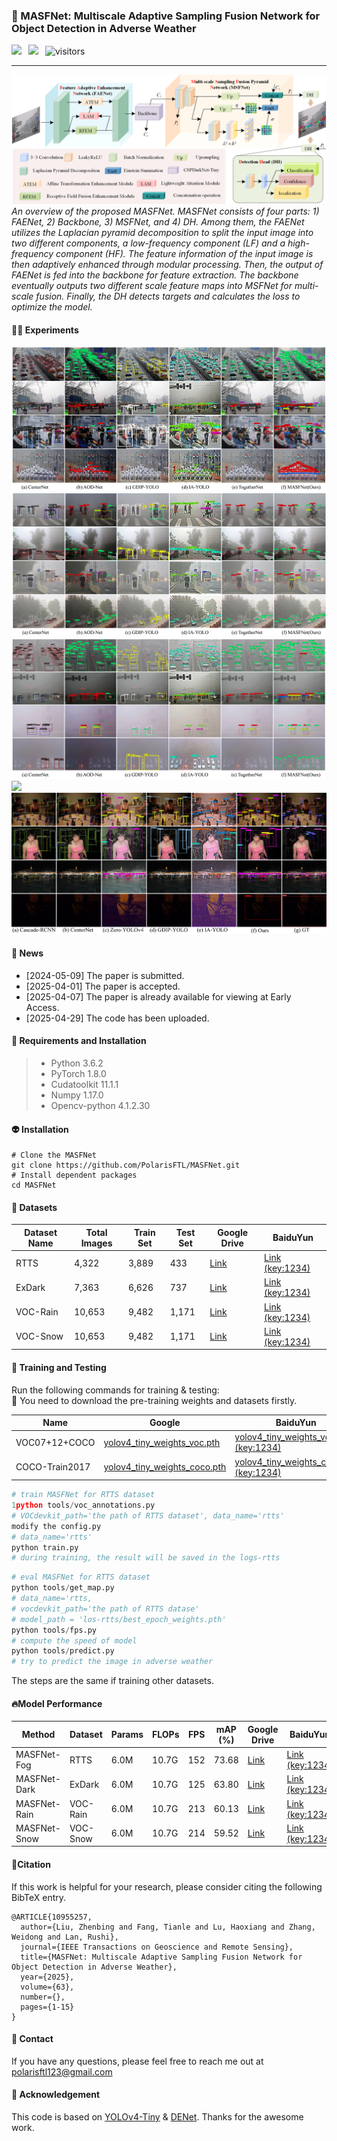 ### 📖 MASFNet: Multiscale Adaptive Sampling Fusion Network for Object Detection in Adverse Weather

<a href="https://ieeexplore.ieee.org/document/10955257" target="_blank"><img src="https://img.shields.io/badge/%F0%9F%93%9A Paper-IEEE-blue"></a>&ensp;
<a href="https://huggingface.co/spaces/PolarisFTL/MASFNet" target="_blank"><img src="https://img.shields.io/badge/%F0%9F%A4%97%20Hugging%20Face-Demos-blue"></a>&ensp;
![visitors](https://visitor-badge.laobi.icu/badge?page_id=PolarisFTL.MASFNet) <br />

---

![network](https://github.com/PolarisFTL/MASFNet/blob/main/figs/network.png)
_An overview of the proposed MASFNet. MASFNet consists of four parts: 1) FAENet, 2) Backbone, 3) MSFNet, and 4) DH. Among them, the FAENet utilizes the Laplacian pyramid decomposition to split the input image into two different components, a low-frequency component (LF) and a high-frequency component (HF). The feature information of the input image is then adaptively enhanced through modular processing. Then, the output of FAENet is fed into the backbone for feature extraction. The backbone eventually outputs two different scale feature maps into MSFNet for multi-scale fusion. Finally, the DH detects targets and calculates the loss to optimize the model._

#### 😶‍🌫️ Experiments

![](https://github.com/PolarisFTL/MASFNet/blob/main/figs/mist.png)
![](https://github.com/PolarisFTL/MASFNet/blob/main/figs/mid-foggy.png)
![](https://github.com/PolarisFTL/MASFNet/blob/main/figs/high-foggy.png)
![](https://github.com/PolarisFTL/MASFNet/blob/main/figs/low-light.png)
![](https://github.com/PolarisFTL/MASFNet/blob/main/figs/exdark.png)

#### 📢 News

<ul>
<li>[2024-05-09] The paper is submitted.
<li>[2025-04-01] The paper is accepted.
<li>[2025-04-07] The paper is already available for viewing at Early Access.
<li>[2025-04-29] The code has been uploaded.
</ul>

#### 🔧 Requirements and Installation

> - Python 3.6.2
> - PyTorch 1.8.0
> - Cudatoolkit 11.1.1
> - Numpy 1.17.0
> - Opencv-python 4.1.2.30

#### 👽 Installation

```
# Clone the MASFNet
git clone https://github.com/PolarisFTL/MASFNet.git
# Install dependent packages
cd MASFNet
```

#### 🚗 Datasets

| Dataset Name | Total Images | Train Set | Test Set | Google Drive                                                                                  | BaiduYun                                                           |
| ------------ | ------------ | --------- | -------- | --------------------------------------------------------------------------------------------- | ------------------------------------------------------------------ |
| RTTS         | 4,322        | 3,889     | 433      | [Link](https://drive.google.com/file/d/1BhU8NnNIQP0mhzB3F-sh7S8xdu-wTO3D/view?usp=drive_link) | [Link (key:1234)](https://pan.baidu.com/s/1TiRYXcDEwnGst5QBZo2twg) |
| ExDark       | 7,363        | 6,626     | 737      | [Link](https://drive.google.com/file/d/1Q1oHGJys7KsO_n0JBtHLOns2as8-0p1M/view?usp=drive_link) | [Link (key:1234)](https://pan.baidu.com/s/1Fi9AUdB1HPBbktt6-8SKDQ) |
| VOC-Rain     | 10,653       | 9,482     | 1,171    | [Link](https://drive.google.com/file/d/1I64t88Oc4yHf8J_U9WghKLYC6pmkM_vz/view?usp=drive_link) | [Link (key:1234)](https://pan.baidu.com/s/1q2iq-cDS0vVm0ZYzLVHAPA) |
| VOC-Snow     | 10,653       | 9,482     | 1,171    | [Link](https://drive.google.com/file/d/1I64t88Oc4yHf8J_U9WghKLYC6pmkM_vz/view?usp=drive_link) | [Link (key:1234)](https://pan.baidu.com/s/1q2iq-cDS0vVm0ZYzLVHAPA) |

#### 🎈 Training and Testing

Run the following commands for training & testing:\
🐻 You need to download the pre-training weights and datasets firstly.

| Name           | Google                                                                                                                | BaiduYun                                                                                   |
| -------------- | --------------------------------------------------------------------------------------------------------------------- | ------------------------------------------------------------------------------------------ |
| VOC07+12+COCO  | [yolov4_tiny_weights_voc.pth](https://drive.google.com/file/d/1DGszoaiVAACPGZBHL-8qg8or15of153y/view?usp=drive_link)  | [yolov4_tiny_weights_voc.pth (key:1234)](https://pan.baidu.com/s/1sJW8wYbzIprWvFWQotsLFQ)  |
| COCO-Train2017 | [yolov4_tiny_weights_coco.pth](https://drive.google.com/file/d/1Y2M-nUEL_cHnQeLzgJO_sFBKTegUUAPq/view?usp=drive_link) | [yolov4_tiny_weights_coco.pth (key:1234)](https://pan.baidu.com/s/10Oo5EwQuh2WHwjRt4MBQ6w) |

```python
# train MASFNet for RTTS dataset
1python tools/voc_annotations.py
# VOCdevkit_path='the path of RTTS dataset', data_name='rtts'
modify the config.py
# data_name='rtts'
python train.py
# during training, the result will be saved in the logs-rtts
```

```python
# eval MASFNet for RTTS dataset
python tools/get_map.py
# data_name='rtts,
# vocdevkit_path='the path of RTTS datase'
# model_path = 'los-rtts/best_epoch_weights.pth'
python tools/fps.py
# compute the speed of model
python tools/predict.py
# try to predict the image in adverse weather
```

The steps are the same if training other datasets.

#### 🔥Model Performance

| Method       | Dataset  | Params | FLOPs | FPS | mAP (%) | Google Drive                                                                                  | BaiduYun                                                           |
| ------------ | -------- | ------ | ----- | --- | ------- | --------------------------------------------------------------------------------------------- | ------------------------------------------------------------------ |
| MASFNet-Fog  | RTTS     | 6.0M   | 10.7G | 152 | 73.68   | [Link](https://drive.google.com/file/d/13tMYePzn9yRMNpl7j6gg6057gAZTzUeZ/view?usp=drive_link) | [Link (key:1234)](https://pan.baidu.com/s/1yIZHZBx9yjmm4bRgCnUDmg) |
| MASFNet-Dark | ExDark   | 6.0M   | 10.7G | 125 | 63.80   | [Link](https://drive.google.com/file/d/1cr4mUwMeppQaGVf9tZLKmDZarbDuyuRA/view?usp=drive_link) | [Link (key:1234)](https://pan.baidu.com/s/1ZZrQYtvgC91yDglnOMdKMg) |
| MASFNet-Rain | VOC-Rain | 6.0M   | 10.7G | 213 | 60.13   | [Link](https://drive.google.com/file/d/1xerYUIv30YTKdhMcHclgmFDHTJNaoxFm/view?usp=drive_link) | [Link (key:1234)](https://pan.baidu.com/s/1EF2BAAMx04_9RJCqqfOlvQ) |
| MASFNet-Snow | VOC-Snow | 6.0M   | 10.7G | 214 | 59.52   | [Link](https://drive.google.com/file/d/1x3N6OOSOsP4IE8leVx-02W2qQfBjSJcD/view?usp=drive_link) | [Link (key:1234)](https://pan.baidu.com/s/1Ui0GpmqAwfi7A-F6k0ML3Q) |

#### 🔗Citation

If this work is helpful for your research, please consider citing the following BibTeX entry.

```
@ARTICLE{10955257,
  author={Liu, Zhenbing and Fang, Tianle and Lu, Haoxiang and Zhang, Weidong and Lan, Rushi},
  journal={IEEE Transactions on Geoscience and Remote Sensing},
  title={MASFNet: Multiscale Adaptive Sampling Fusion Network for Object Detection in Adverse Weather},
  year={2025},
  volume={63},
  number={},
  pages={1-15}
}
```

#### 📨 Contact

If you have any questions, please feel free to reach me out at polarisftl123@gmail.com

#### 🌻 Acknowledgement

This code is based on [YOLOv4-Tiny](https://github.com/bubbliiiing/yolov4-tiny-pytorch.git) & [DENet](https://github.com/NIvykk/DENet.git). Thanks for the awesome work.

